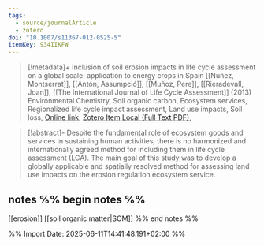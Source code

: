 ```yaml
---
tags:
  - source/journalArticle
  - zotero
doi: "10.1007/s11367-012-0525-5"
itemKey: 934IIKFW
---
```

>[!metadata]+
> Inclusion of soil erosion impacts in life cycle assessment on a global scale: application to energy crops in Spain
> [[Núñez, Montserrat]], [[Antón, Assumpció]], [[Muñoz, Pere]], [[Rieradevall, Joan]], 
> [[The International Journal of Life Cycle Assessment]] (2013)
> Environmental Chemistry, Soil organic carbon, Ecosystem services, Regionalized life cycle impact assessment, Land use impacts, Soil loss, 
> [Online link](https://doi.org/10.1007/s11367-012-0525-5), [Zotero Item](zotero://select/library/items/934IIKFW),[Local (Full Text PDF)](file://C:/Users/aburg/Documents/references/zotero/storage/WBQHBR52/Nunez2013_Inclusionsoil.pdf), 


>[!abstract]-
>Despite the fundamental role of ecosystem goods and services in sustaining human activities, there is no harmonized and internationally agreed method for including them in life cycle assessment (LCA). The main goal of this study was to develop a globally applicable and spatially resolved method for assessing land use impacts on the erosion regulation ecosystem service.

## notes %% begin notes %%
[[erosion]] [[soil organic matter|SOM]]
%% end notes %%

%% Import Date: 2025-06-11T14:41:48.191+02:00 %%
